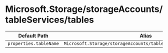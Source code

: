 # Microsoft.Storage/storageAccounts/tableServices/tables

| Default Path | Alias |
|---|---|
| `properties.tableName` | `Microsoft.Storage/storageAccounts/tableServices/tables/tableName` |


